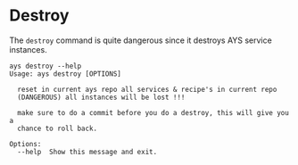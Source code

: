 # Destroy

The `destroy` command is quite dangerous since it destroys AYS service instances.

```shell
ays destroy --help
Usage: ays destroy [OPTIONS]

  reset in current ays repo all services & recipe's in current repo
  (DANGEROUS) all instances will be lost !!!

  make sure to do a commit before you do a destroy, this will give you a
  chance to roll back.

Options:
  --help  Show this message and exit.
```
